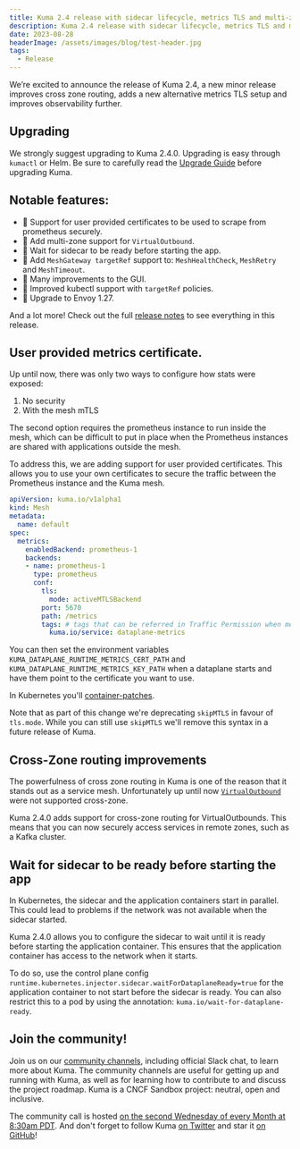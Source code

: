 ```yaml
---
title: Kuma 2.4 release with sidecar lifecycle, metrics TLS and multi-zone improvements 
description: Kuma 2.4 release with sidecar lifecycle, metrics TLS and multi-zone improvements
date: 2023-08-28
headerImage: /assets/images/blog/test-header.jpg
tags:
  - Release
---
```


We’re excited to announce the release of Kuma 2.4, a new minor release improves cross zone routing, adds a new alternative metrics TLS setup and improves observability further. 

## Upgrading

We strongly suggest upgrading to Kuma 2.4.0. Upgrading is easy through `kumactl` or Helm.
Be sure to carefully read the [Upgrade Guide](https://github.com/kumahq/kuma/blob/master/UPGRADE.md) before upgrading Kuma.

## Notable features:

* 🚀 Support for user provided certificates to be used to scrape from prometheus securely. 
* 🚀 Add multi-zone support for `VirtualOutbound`. 
* 🚀 Wait for sidecar to be ready before starting the app. 
* 🚀 Add `MeshGateway targetRef` support to: `MeshHealthCheck`, `MeshRetry` and `MeshTimeout`. 
* 🚀 Many improvements to the GUI.
* 🚀 Improved kubectl support with `targetRef` policies.
* 🚀 Upgrade to Envoy 1.27.

And a lot more! Check out the full [release notes](https://github.com/kumahq/kuma/releases/tag/2.4.0) to see everything in this release.

## User provided metrics certificate.

Up until now, there was only two ways to configure how stats were exposed:

1. No security
2. With the mesh mTLS

The second option requires the prometheus instance to run inside the mesh,
which can be difficult to put in place when the Prometheus instances are shared with applications outside the mesh.

To address this, we are adding support for user provided certificates.
This allows you to use your own certificates to secure the traffic between the Prometheus instance and the Kuma mesh.

```yaml
apiVersion: kuma.io/v1alpha1
kind: Mesh
metadata:
  name: default
spec:
  metrics:
    enabledBackend: prometheus-1
    backends:
    - name: prometheus-1
      type: prometheus
      conf:
        tls:
          mode: activeMTLSBackend
        port: 5670
        path: /metrics
        tags: # tags that can be referred in Traffic Permission when metrics are secured by mTLS  
          kuma.io/service: dataplane-metrics
```

You can then set the environment variables `KUMA_DATAPLANE_RUNTIME_METRICS_CERT_PATH` and `KUMA_DATAPLANE_RUNTIME_METRICS_KEY_PATH` when a dataplane starts and have them
point to the certificate you want to use.

In Kubernetes you'll [container-patches](/docs/latest/production/dp-config/dpp-on-kubernetes/#custom-container-configuration).

Note that as part of this change we're deprecating `skipMTLS` in favour of `tls.mode`.
While you can still use `skipMTLS` we'll remove this syntax in a future release of Kuma.

## Cross-Zone routing improvements

The powerfulness of cross zone routing in Kuma is one of the reason that it stands out as a service mesh.
Unfortunately up until now [`VirtualOutbound`](/docs/latest/policies/virtual-outbound) were not supported cross-zone.

Kuma 2.4.0 adds support for cross-zone routing for VirtualOutbounds. This means that you can now securely access services in remote zones, such as a Kafka cluster.

## Wait for sidecar to be ready before starting the app

In Kubernetes, the sidecar and the application containers start in parallel. This could lead to problems if the network was not available when the sidecar started.

Kuma 2.4.0 allows you to configure the sidecar to wait until it is ready before starting the application container.
This ensures that the application container has access to the network when it starts.

To do so, use the control plane config `runtime.kubernetes.injector.sidecar.waitForDataplaneReady=true` for the application container
to not start before the sidecar is ready.
You can also restrict this to a pod by using the annotation: `kuma.io/wait-for-dataplane-ready`.

## Join the community!

Join us on our [community channels](https://kuma.io/community/), including official Slack chat, to learn more about Kuma.
The community channels are useful for getting up and running with Kuma, as well as for learning how to contribute to and discuss the project roadmap.
Kuma is a CNCF Sandbox project: neutral, open and inclusive.

The community call is hosted [on the second Wednesday of every Month at 8:30am PDT](https://kuma.io/community/).
And don't forget to follow Kuma [on Twitter](https://twitter.com/kumamesh) and star it [on GitHub](https://github.com/kumahq/kuma)!
